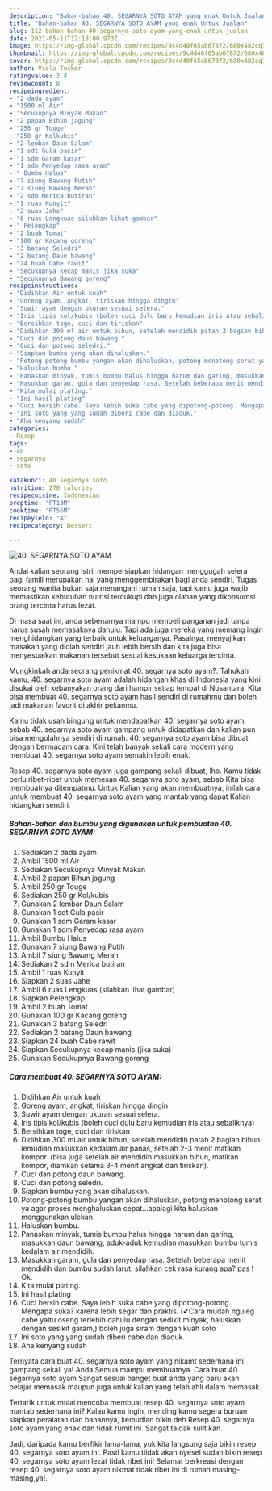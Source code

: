 ```yaml
---
description: "Bahan-bahan 40. SEGARNYA SOTO AYAM yang enak Untuk Jualan"
title: "Bahan-bahan 40. SEGARNYA SOTO AYAM yang enak Untuk Jualan"
slug: 112-bahan-bahan-40-segarnya-soto-ayam-yang-enak-untuk-jualan
date: 2021-05-11T12:18:00.973Z
image: https://img-global.cpcdn.com/recipes/9c4d40f65ab67872/680x482cq70/40-segarnya-soto-ayam-foto-resep-utama.jpg
thumbnail: https://img-global.cpcdn.com/recipes/9c4d40f65ab67872/680x482cq70/40-segarnya-soto-ayam-foto-resep-utama.jpg
cover: https://img-global.cpcdn.com/recipes/9c4d40f65ab67872/680x482cq70/40-segarnya-soto-ayam-foto-resep-utama.jpg
author: Viola Tucker
ratingvalue: 3.4
reviewcount: 8
recipeingredient:
- "2 dada ayam"
- "1500 ml Air"
- "Secukupnya Minyak Makan"
- "2 papan Bihun jagung"
- "250 gr Touge"
- "250 gr Kolkubis"
- "2 lembar Daun Salam"
- "1 sdt Gula pasir"
- "1 sdm Garam kasar"
- "1 sdm Penyedap rasa ayam"
- " Bumbu Halus"
- "7 siung Bawang Putih"
- "7 siung Bawang Merah"
- "2 sdm Merica butiran"
- "1 ruas Kunyit"
- "2 suas Jahe"
- "6 ruas Lengkuas silahkan lihat gambar"
- " Pelengkap"
- "2 buah Tomat"
- "100 gr Kacang goreng"
- "3 batang Seledri"
- "2 batang Daun bawang"
- "24 buah Cabe rawit"
- "Secukupnya kecap manis jika suka"
- "Secukupnya Bawang goreng"
recipeinstructions:
- "Didihkan Air untuk kuah"
- "Goreng ayam, angkat, tiriskan hingga dingin"
- "Suwir ayam dengan ukuran sesuai selera."
- "Iris tipis kol/kubis (boleh cuci dulu baru kemudian iris atau sebaliknya)"
- "Bersihkan toge, cuci dan tiriskan"
- "Didihkan 300 ml air untuk bihun, setelah mendidih patah 2 bagian bihun lemudian masukkan kedalam air panas, setelah 2-3 menit matikan kompor. (bisa juga setelah air mendidih masukkan bihun, matikan kompor, diamkan selama 3-4 menit angkat dan tiriskan)."
- "Cuci dan potong daun bawang."
- "Cuci dan potong seledri."
- "Siapkan bumbu yang akan dihaluskan."
- "Potong-potong bumbu yangan akan dihaluskan, potong menotong serat ya agar proses menghaluskan cepat...apalagi kita haluskan menggunakan ulekan"
- "Haluskan bumbu."
- "Panaskan minyak, tumis bumbu halus hingga harum dan garing, masukkan daun bawang, aduk-aduk kemudian masukkan bumbu tumis kedalam air mendidih."
- "Masukkan garam, gula dan penyedap rasa. Setelah beberapa menit mendidih dan bumbu sudah larut, silahkan cek rasa kurang apa? pas ! Ok."
- "Kita mulai plating."
- "Ini hasil plating"
- "Cuci bersih cabe. Saya lebih suka cabe yang dipotong-potong. Mengapa suka? karena lebih segar dan praktis. (✔Cara mudah nguleg cabe yaitu oseng terlebih dahulu dengan sedikit minyak, haluskan dengan sesikit garam,) boleh juga siram dengan kuah soto"
- "Ini soto yang yang sudah diberi cabe dan diaduk."
- "Aha kenyang sudah"
categories:
- Resep
tags:
- 40
- segarnya
- soto

katakunci: 40 segarnya soto 
nutrition: 270 calories
recipecuisine: Indonesian
preptime: "PT13M"
cooktime: "PT56M"
recipeyield: "4"
recipecategory: Dessert

---
```



![40. SEGARNYA SOTO AYAM](https://img-global.cpcdn.com/recipes/9c4d40f65ab67872/680x482cq70/40-segarnya-soto-ayam-foto-resep-utama.jpg)

Andai kalian seorang istri, mempersiapkan hidangan menggugah selera bagi famili merupakan hal yang menggembirakan bagi anda sendiri. Tugas seorang  wanita bukan saja menangani rumah saja, tapi kamu juga wajib memastikan kebutuhan nutrisi tercukupi dan juga olahan yang dikonsumsi orang tercinta harus lezat.

Di masa  saat ini, anda sebenarnya mampu membeli panganan jadi tanpa harus susah memasaknya dahulu. Tapi ada juga mereka yang memang ingin menghidangkan yang terbaik untuk keluarganya. Pasalnya, menyajikan masakan yang diolah sendiri jauh lebih bersih dan kita juga bisa menyesuaikan makanan tersebut sesuai kesukaan keluarga tercinta. 



Mungkinkah anda seorang penikmat 40. segarnya soto ayam?. Tahukah kamu, 40. segarnya soto ayam adalah hidangan khas di Indonesia yang kini disukai oleh kebanyakan orang dari hampir setiap tempat di Nusantara. Kita bisa membuat 40. segarnya soto ayam hasil sendiri di rumahmu dan boleh jadi makanan favorit di akhir pekanmu.

Kamu tidak usah bingung untuk mendapatkan 40. segarnya soto ayam, sebab 40. segarnya soto ayam gampang untuk didapatkan dan kalian pun bisa mengolahnya sendiri di rumah. 40. segarnya soto ayam bisa dibuat dengan bermacam cara. Kini telah banyak sekali cara modern yang membuat 40. segarnya soto ayam semakin lebih enak.

Resep 40. segarnya soto ayam juga gampang sekali dibuat, lho. Kamu tidak perlu ribet-ribet untuk memesan 40. segarnya soto ayam, sebab Kita bisa membuatnya ditempatmu. Untuk Kalian yang akan membuatnya, inilah cara untuk membuat 40. segarnya soto ayam yang mantab yang dapat Kalian hidangkan sendiri.

<!--inarticleads1-->

##### Bahan-bahan dan bumbu yang digunakan untuk pembuatan 40. SEGARNYA SOTO AYAM:

1. Sediakan 2 dada ayam
1. Ambil 1500 ml Air
1. Sediakan Secukupnya Minyak Makan
1. Ambil 2 papan Bihun jagung
1. Ambil 250 gr Touge
1. Sediakan 250 gr Kol/kubis
1. Gunakan 2 lembar Daun Salam
1. Gunakan 1 sdt Gula pasir
1. Gunakan 1 sdm Garam kasar
1. Gunakan 1 sdm Penyedap rasa ayam
1. Ambil  Bumbu Halus
1. Gunakan 7 siung Bawang Putih
1. Ambil 7 siung Bawang Merah
1. Sediakan 2 sdm Merica butiran
1. Ambil 1 ruas Kunyit
1. Siapkan 2 suas Jahe
1. Ambil 6 ruas Lengkuas (silahkan lihat gambar)
1. Siapkan  Pelengkap:
1. Ambil 2 buah Tomat
1. Gunakan 100 gr Kacang goreng
1. Gunakan 3 batang Seledri
1. Sediakan 2 batang Daun bawang
1. Siapkan 24 buah Cabe rawit
1. Siapkan Secukupnya kecap manis (jika suka)
1. Gunakan Secukupnya Bawang goreng




<!--inarticleads2-->

##### Cara membuat 40. SEGARNYA SOTO AYAM:

1. Didihkan Air untuk kuah
1. Goreng ayam, angkat, tiriskan hingga dingin
1. Suwir ayam dengan ukuran sesuai selera.
1. Iris tipis kol/kubis (boleh cuci dulu baru kemudian iris atau sebaliknya)
1. Bersihkan toge, cuci dan tiriskan
1. Didihkan 300 ml air untuk bihun, setelah mendidih patah 2 bagian bihun lemudian masukkan kedalam air panas, setelah 2-3 menit matikan kompor. (bisa juga setelah air mendidih masukkan bihun, matikan kompor, diamkan selama 3-4 menit angkat dan tiriskan).
1. Cuci dan potong daun bawang.
1. Cuci dan potong seledri.
1. Siapkan bumbu yang akan dihaluskan.
1. Potong-potong bumbu yangan akan dihaluskan, potong menotong serat ya agar proses menghaluskan cepat...apalagi kita haluskan menggunakan ulekan
1. Haluskan bumbu.
1. Panaskan minyak, tumis bumbu halus hingga harum dan garing, masukkan daun bawang, aduk-aduk kemudian masukkan bumbu tumis kedalam air mendidih.
1. Masukkan garam, gula dan penyedap rasa. Setelah beberapa menit mendidih dan bumbu sudah larut, silahkan cek rasa kurang apa? pas ! Ok.
1. Kita mulai plating.
1. Ini hasil plating
1. Cuci bersih cabe. Saya lebih suka cabe yang dipotong-potong. Mengapa suka? karena lebih segar dan praktis. (✔Cara mudah nguleg cabe yaitu oseng terlebih dahulu dengan sedikit minyak, haluskan dengan sesikit garam,) boleh juga siram dengan kuah soto
1. Ini soto yang yang sudah diberi cabe dan diaduk.
1. Aha kenyang sudah




Ternyata cara buat 40. segarnya soto ayam yang nikamt sederhana ini gampang sekali ya! Anda Semua mampu membuatnya. Cara buat 40. segarnya soto ayam Sangat sesuai banget buat anda yang baru akan belajar memasak maupun juga untuk kalian yang telah ahli dalam memasak.

Tertarik untuk mulai mencoba membuat resep 40. segarnya soto ayam mantab sederhana ini? Kalau kamu ingin, mending kamu segera buruan siapkan peralatan dan bahannya, kemudian bikin deh Resep 40. segarnya soto ayam yang enak dan tidak rumit ini. Sangat taidak sulit kan. 

Jadi, daripada kamu berfikir lama-lama, yuk kita langsung saja bikin resep 40. segarnya soto ayam ini. Pasti kamu tiidak akan nyesel sudah bikin resep 40. segarnya soto ayam lezat tidak ribet ini! Selamat berkreasi dengan resep 40. segarnya soto ayam nikmat tidak ribet ini di rumah masing-masing,ya!.

